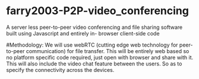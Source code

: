 # farry2003-P2P-video_conferencing
A server less peer-to-peer video conferencing and file sharing software built using Javascript and 
entirely in- browser client-side code

#Methodology:
We will use webRTC (cutting edge web technology for peer-to-peer communication) for file transfer.
This will be entirely web based so no platform specific code required, just open with browser and share with it.
This will also include the video chat feature between the users. So as to specify the connectivity across the devices.

